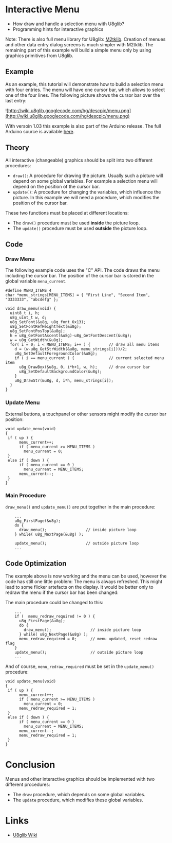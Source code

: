 


# Interactive Menu #
  * How draw and handle a selection menu with U8glib?
  * Programming hints for interactive graphics

Note: There is also full menu library for U8glib: [M2tklib](http://code.google.com/p/m2tklib/). Creation of menues and other data entry dialog screens is much simpler with M2tklib. The remaining part of this example will build a simple menu only by using graphics primitives from U8glib.


## Example ##

As an example, this tutorial will demonstrate how to build a selection menu with four entries. The menu will have one cursor bar, which allows to select one of the four lines. The following picture shows the cursor bar over the last entry:

![http://wiki.u8glib.googlecode.com/hg/descpic/menu.png](http://wiki.u8glib.googlecode.com/hg/descpic/menu.png)

With versoin 1.03 this example is also part of the Arduino release. The full Arduino source is available [here](http://code.google.com/p/u8glib/source/browse/sys/arduino/Menu/Menu.pde).

## Theory ##

All interactive (changeable) graphics should be split into two different procedures:
  * `draw()`: A procedure for drawing the picture. Usually such a picture will depend on some global variables. For example a selection menu will depend on the position of the cursor bar.
  * `update()`: A procedure for changing the variables, which influence the picture. In this example we will need a procedure, which modifies the position of the cursor bar.

These two functions must be placed at different locations:
  * The `draw()` procedure must be used **inside** the picture loop.
  * The `update()` procedure must be used **outside** the picture loop.

## Code ##

### Draw Menu ###

The following example code uses the "C" API. The code draws the menu including the cursor bar. The position of the cursor bar is stored in the global variable `menu_current`.

```
#define MENU_ITEMS 4
char *menu_strings[MENU_ITEMS] = { "First Line", "Second Item", "3333333", "abcdefg" };

void draw_menu(void) {
  uint8_t i, h;
  u8g_uint_t w, d;
  u8g_SetFont(&u8g, u8g_font_6x13);
  u8g_SetFontRefHeightText(&u8g);
  u8g_SetFontPosTop(&u8g);
  h = u8g_GetFontAscent(&u8g)-u8g_GetFontDescent(&u8g);
  w = u8g_GetWidth(&u8g);
  for( i = 0; i < MENU_ITEMS; i++ ) {        // draw all menu items
    d = (w-u8g_GetStrWidth(&u8g, menu_strings[i]))/2;
    u8g_SetDefaultForegroundColor(&u8g);
    if ( i == menu_current ) {               // current selected menu item
      u8g_DrawBox(&u8g, 0, i*h+1, w, h);     // draw cursor bar
      u8g_SetDefaultBackgroundColor(&u8g);
    }
    u8g_DrawStr(&u8g, d, i*h, menu_strings[i]);
  }
}
```

### Update Menu ###

External buttons, a touchpanel or other sensors might modify the cursor bar position:
```
void update_menu(void)
{
 if ( up ) {
      menu_current++;
      if ( menu_current >= MENU_ITEMS )
        menu_current = 0;
 }
 else if ( down ) {
      if ( menu_current == 0 )
        menu_current = MENU_ITEMS;
      menu_current--;
 }
}
```

### Main Procedure ###

`draw_menu()` and `update_menu()` are put together in the main procedure:

```
    ...
    u8g_FirstPage(&u8g);
    do {
      draw_menu();                 // inside picture loop
    } while( u8g_NextPage(&u8g) );
    
    update_menu();                 // outside picture loop
    ...
```

## Code Optimization ##

The example above is now working and the menu can be used, however the code has still one little problem: The menu is always refreshed. This might lead to some flicker artefacts on the display. It would be better only to redraw the menu if the cursor bar has been changed:

The main procedure could be changed to this:
```
    ...
    if (  menu_redraw_required != 0 ) {
      u8g_FirstPage(&u8g);
      do {
        draw_menu();                 // inside picture loop
      } while( u8g_NextPage(&u8g) );
      menu_redraw_required = 0;      // menu updated, reset redraw flag
    }
    update_menu();                   // outside picture loop
    ...
```

And of course, `menu_redraw_required` must be set in the `update_menu()` procedure:
```
void update_menu(void)
{
 if ( up ) {
      menu_current++;
      if ( menu_current >= MENU_ITEMS )
        menu_current = 0;
      menu_redraw_required = 1;
 }
 else if ( down ) {
      if ( menu_current == 0 )
        menu_current = MENU_ITEMS;
      menu_current--;
      menu_redraw_required = 1;
 }
}
```

# Conclusion #

Menus and other interactive graphics should be implemented with two different procedures:
  * The `draw` procedure, which depends on some global variables.
  * The `update` procedure, which modifies these global variables.


# Links #

  * [U8glib Wiki](u8glib.md)
